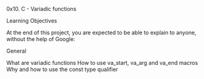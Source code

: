 0x10. C - Variadic functions


Learning Objectives


At the end of this project, you are expected to be able to explain to anyone, without the help of Google:

General


What are variadic functions
How to use va_start, va_arg and va_end macros
Why and how to use the const type qualifier
